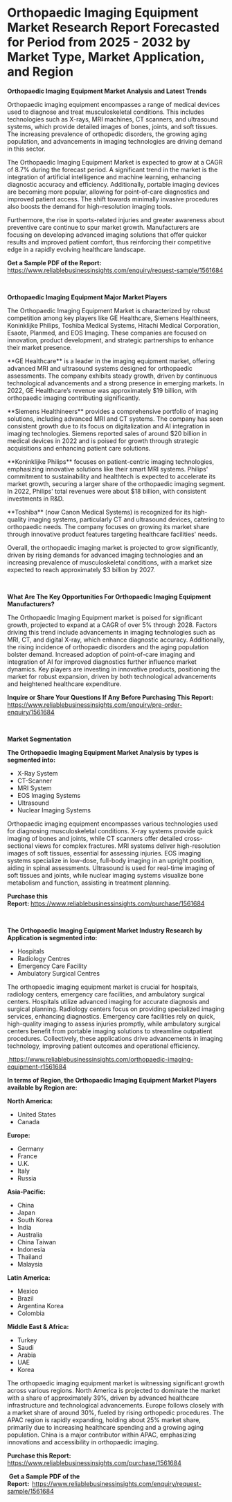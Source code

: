 <p><h1>Orthopaedic Imaging Equipment Market Research Report Forecasted for Period from 2025 -  2032 by Market Type, Market Application, and Region</h1></p><p><strong>Orthopaedic Imaging Equipment Market Analysis and Latest Trends</strong></p>
<p><p>Orthopaedic imaging equipment encompasses a range of medical devices used to diagnose and treat musculoskeletal conditions. This includes technologies such as X-rays, MRI machines, CT scanners, and ultrasound systems, which provide detailed images of bones, joints, and soft tissues. The increasing prevalence of orthopedic disorders, the growing aging population, and advancements in imaging technologies are driving demand in this sector.</p><p>The Orthopaedic Imaging Equipment Market is expected to grow at a CAGR of 8.7% during the forecast period. A significant trend in the market is the integration of artificial intelligence and machine learning, enhancing diagnostic accuracy and efficiency. Additionally, portable imaging devices are becoming more popular, allowing for point-of-care diagnostics and improved patient access. The shift towards minimally invasive procedures also boosts the demand for high-resolution imaging tools.</p><p>Furthermore, the rise in sports-related injuries and greater awareness about preventive care continue to spur market growth. Manufacturers are focusing on developing advanced imaging solutions that offer quicker results and improved patient comfort, thus reinforcing their competitive edge in a rapidly evolving healthcare landscape.</p></p>
<p><strong>Get a Sample PDF of the Report:&nbsp;</strong> <a href="https://www.reliablebusinessinsights.com/enquiry/request-sample/1561684?utm_campaign=3043&utm_medium=2&utm_source=Github&utm_content=ia&utm_term=13042025&utm_id=orthopaedic-imaging-equipment">https://www.reliablebusinessinsights.com/enquiry/request-sample/1561684</a></p>
<p>&nbsp;</p>
<p><strong>Orthopaedic Imaging Equipment Major Market Players</strong></p>
<p><p>The Orthopaedic Imaging Equipment Market is characterized by robust competition among key players like GE Healthcare, Siemens Healthineers, Koninklijke Philips, Toshiba Medical Systems, Hitachi Medical Corporation, Esaote, Planmed, and EOS Imaging. These companies are focused on innovation, product development, and strategic partnerships to enhance their market presence.</p><p>**GE Healthcare** is a leader in the imaging equipment market, offering advanced MRI and ultrasound systems designed for orthopaedic assessments. The company exhibits steady growth, driven by continuous technological advancements and a strong presence in emerging markets. In 2022, GE Healthcare’s revenue was approximately $19 billion, with orthopaedic imaging contributing significantly.</p><p>**Siemens Healthineers** provides a comprehensive portfolio of imaging solutions, including advanced MRI and CT systems. The company has seen consistent growth due to its focus on digitalization and AI integration in imaging technologies. Siemens reported sales of around $20 billion in medical devices in 2022 and is poised for growth through strategic acquisitions and enhancing patient care solutions.</p><p>**Koninklijke Philips** focuses on patient-centric imaging technologies, emphasizing innovative solutions like their smart MRI systems. Philips' commitment to sustainability and healthtech is expected to accelerate its market growth, securing a larger share of the orthopaedic imaging segment. In 2022, Philips' total revenues were about $18 billion, with consistent investments in R&D.</p><p>**Toshiba** (now Canon Medical Systems) is recognized for its high-quality imaging systems, particularly CT and ultrasound devices, catering to orthopaedic needs. The company focuses on growing its market share through innovative product features targeting healthcare facilities' needs.</p><p>Overall, the orthopaedic imaging market is projected to grow significantly, driven by rising demands for advanced imaging technologies and an increasing prevalence of musculoskeletal conditions, with a market size expected to reach approximately $3 billion by 2027.</p></p>
<p>&nbsp;</p>
<p><strong>What Are The Key Opportunities For Orthopaedic Imaging Equipment Manufacturers?</strong></p>
<p><p>The Orthopaedic Imaging Equipment market is poised for significant growth, projected to expand at a CAGR of over 5% through 2028. Factors driving this trend include advancements in imaging technologies such as MRI, CT, and digital X-ray, which enhance diagnostic accuracy. Additionally, the rising incidence of orthopaedic disorders and the aging population bolster demand. Increased adoption of point-of-care imaging and integration of AI for improved diagnostics further influence market dynamics. Key players are investing in innovative products, positioning the market for robust expansion, driven by both technological advancements and heightened healthcare expenditure.</p></p>
<p><strong>Inquire or Share Your Questions If Any Before Purchasing This Report:</strong> <a href="https://www.reliablebusinessinsights.com/enquiry/pre-order-enquiry/1561684?utm_campaign=3043&utm_medium=2&utm_source=Github&utm_content=ia&utm_term=13042025&utm_id=orthopaedic-imaging-equipment">https://www.reliablebusinessinsights.com/enquiry/pre-order-enquiry/1561684</a></p>
<p>&nbsp;</p>
<p><strong>Market Segmentation</strong></p>
<p><strong>The Orthopaedic Imaging Equipment Market Analysis by types is segmented into:</strong></p>
<p><ul><li>X-Ray System</li><li>CT-Scanner</li><li>MRI System</li><li>EOS Imaging Systems</li><li>Ultrasound</li><li>Nuclear Imaging Systems</li></ul></p>
<p><p>Orthopaedic imaging equipment encompasses various technologies used for diagnosing musculoskeletal conditions. X-ray systems provide quick imaging of bones and joints, while CT scanners offer detailed cross-sectional views for complex fractures. MRI systems deliver high-resolution images of soft tissues, essential for assessing injuries. EOS imaging systems specialize in low-dose, full-body imaging in an upright position, aiding in spinal assessments. Ultrasound is used for real-time imaging of soft tissues and joints, while nuclear imaging systems visualize bone metabolism and function, assisting in treatment planning.</p></p>
<p><strong>Purchase this Report:&nbsp;</strong><a href="https://www.reliablebusinessinsights.com/purchase/1561684?utm_campaign=3043&utm_medium=2&utm_source=Github&utm_content=ia&utm_term=13042025&utm_id=orthopaedic-imaging-equipment">https://www.reliablebusinessinsights.com/purchase/1561684</a></p>
<p>&nbsp;</p>
<p><strong>The Orthopaedic Imaging Equipment Market Industry Research by Application is segmented into:</strong></p>
<p><ul><li>Hospitals</li><li>Radiology Centres</li><li>Emergency Care Facility</li><li>Ambulatory Surgical Centres</li></ul></p>
<p><p>The orthopaedic imaging equipment market is crucial for hospitals, radiology centers, emergency care facilities, and ambulatory surgical centers. Hospitals utilize advanced imaging for accurate diagnosis and surgical planning. Radiology centers focus on providing specialized imaging services, enhancing diagnostics. Emergency care facilities rely on quick, high-quality imaging to assess injuries promptly, while ambulatory surgical centers benefit from portable imaging solutions to streamline outpatient procedures. Collectively, these applications drive advancements in imaging technology, improving patient outcomes and operational efficiency.</p></p>
<p><a href="https://www.reliablebusinessinsights.com/orthopaedic-imaging-equipment-r1561684?utm_campaign=3043&utm_medium=2&utm_source=Github&utm_content=ia&utm_term=13042025&utm_id=orthopaedic-imaging-equipment">&nbsp;https://www.reliablebusinessinsights.com/orthopaedic-imaging-equipment-r1561684</a></p>
<p><strong>In terms of Region, the Orthopaedic Imaging Equipment Market Players available by Region are:</strong></p>
<p>
    <p> <strong> North America: </strong>
        <ul>
            <li>United States</li>
            <li>Canada</li>
        </ul>
        </p> 
    <p> <strong> Europe: </strong>
        <ul>
            <li>Germany</li>
            <li>France</li>
            <li>U.K.</li>
            <li>Italy</li>
            <li>Russia</li>
        </ul>
        </p> 
    <p> <strong> Asia-Pacific: </strong>
        <ul>
            <li>China</li>
            <li>Japan</li>
            <li>South Korea</li>
            <li>India</li>
            <li>Australia</li>
            <li>China Taiwan</li>
            <li>Indonesia</li>
            <li>Thailand</li>
            <li>Malaysia</li>
        </ul>
        </p> 
    <p> <strong> Latin America: </strong>
        <ul>
            <li>Mexico</li>
            <li>Brazil</li>
            <li>Argentina Korea</li>
            <li>Colombia</li>
        </ul>
        </p> 
    <p> <strong> Middle East & Africa: </strong>
        <ul>
            <li>Turkey</li>
            <li>Saudi</li>
            <li>Arabia</li>
            <li>UAE</li>
            <li>Korea</li>
        </ul>
    </p>
    </p>
<p><p>The orthopaedic imaging equipment market is witnessing significant growth across various regions. North America is projected to dominate the market with a share of approximately 39%, driven by advanced healthcare infrastructure and technological advancements. Europe follows closely with a market share of around 30%, fueled by rising orthopedic procedures. The APAC region is rapidly expanding, holding about 25% market share, primarily due to increasing healthcare spending and a growing aging population. China is a major contributor within APAC, emphasizing innovations and accessibility in orthopaedic imaging.</p></p>
<p><strong>Purchase this Report: </strong><a href="https://www.reliablebusinessinsights.com/purchase/1561684?utm_campaign=3043&utm_medium=2&utm_source=Github&utm_content=ia&utm_term=13042025&utm_id=orthopaedic-imaging-equipment">https://www.reliablebusinessinsights.com/purchase/1561684</a></p>
<p>&nbsp;<strong>Get a Sample PDF of the Report:&nbsp;&nbsp;</strong><a href="https://www.reliablebusinessinsights.com/enquiry/request-sample/1561684?utm_campaign=3043&utm_medium=2&utm_source=Github&utm_content=ia&utm_term=13042025&utm_id=orthopaedic-imaging-equipment">https://www.reliablebusinessinsights.com/enquiry/request-sample/1561684</a></p>
<p><strong></strong></p>
<p><p></p><p></p><p></p></p>